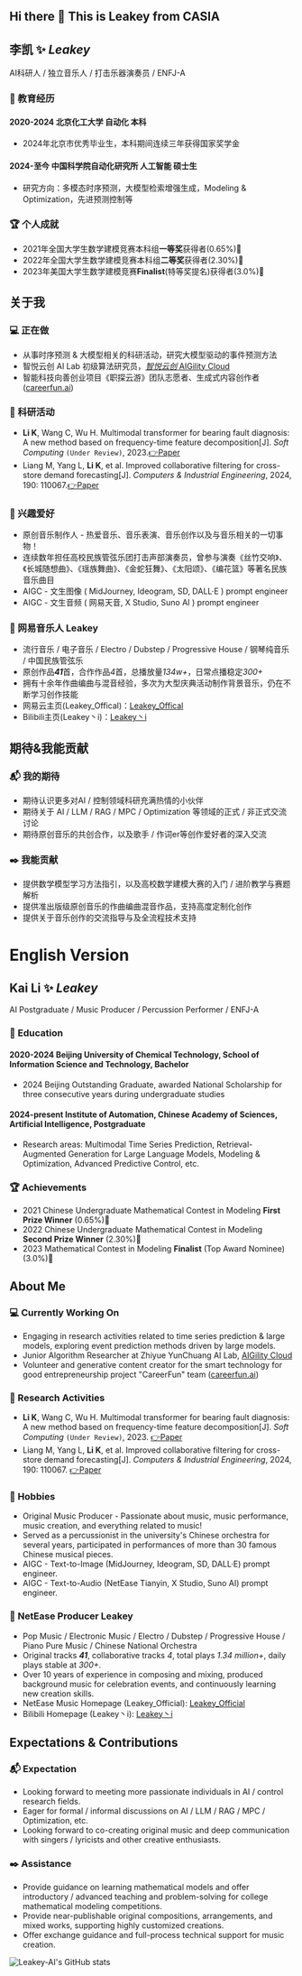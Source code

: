 ## Hi there 👋 This is Leakey from CASIA

<!--
**Leakey-AI/Leakey-AI** is a ✨ _special_ ✨ repository because its `README.md` (this file) appears on your GitHub profile.

Here are some ideas to get you started:

- 🔭 I’m currently working on ...
- 🌱 I’m currently learning ...
- 👯 I’m looking to collaborate on ...
- 🤔 I’m looking for help with ...
- 💬 Ask me about ...
- 📫 How to reach me: ...
- 😄 Pronouns: ...
- ⚡ Fun fact: ...
-->

## 李凯 ✨ $Leakey$
AI科研人 / 独立音乐人 / 打击乐器演奏员 / ENFJ-A
### 🏫 教育经历
#### 2020-2024 北京化工大学 自动化 本科
- 2024年北京市优秀毕业生，本科期间连续三年获得国家奖学金
#### 2024-至今 中国科学院自动化研究所 人工智能 硕士生
- 研究方向：多模态时序预测，大模型检索增强生成，Modeling & Optimization，先进预测控制等
### 🏆 个人成就
- 2021年全国大学生数学建模竞赛本科组**一等奖**获得者(0.65%)🥇
- 2022年全国大学生数学建模竞赛本科组**二等奖**获得者(2.30%)🥈
- 2023年美国大学生数学建模竞赛**Finalist**(特等奖提名)获得者(3.0%)🏅
## 关于我
### 💻 正在做
- 从事时序预测 & 大模型相关的科研活动，研究大模型驱动的事件预测方法
- 智悦云创 AI Lab 初级算法研究员，[_智悦云创_ AIGility Cloud](https://www.aigilitycloud.com/)
- 智能科技向善创业项目《职探云游》团队志愿者、生成式内容创作者([careerfun.ai](careerfun.ai))
### 📝 科研活动
- **Li K**, Wang C, Wu H. Multimodal transformer for bearing fault diagnosis: A new method based on frequency-time feature decomposition[J]. *Soft Computing* `(Under Review)`, 2023.[👉Paper](https://www.researchsquare.com/article/rs-3258385/v1)
- Liang M, Yang L, **Li K**, et al. Improved collaborative filtering for cross-store demand forecasting[J]. *Computers & Industrial Engineering*, 2024, 190: 110067.[👉Paper](https://www.sciencedirect.com/science/article/abs/pii/S0360835224001888)
### 🎹 兴趣爱好
- 原创音乐制作人 - 热爱音乐、音乐表演、音乐创作以及与音乐相关的一切事物！
- 连续数年担任高校民族管弦乐团打击声部演奏员，曾参与演奏《丝竹交响》、《长城随想曲》、《瑶族舞曲》、《金蛇狂舞》、《太阳颂》、《编花篮》等著名民族音乐曲目
- AIGC - 文生图像 ( MidJourney, Ideogram, SD, DALL·E ) prompt engineer
- AIGC - 文生音频 ( 网易天音, X Studio, Suno AI ) prompt engineer
### 🎵 网易音乐人 Leakey
- 流行音乐 / 电子音乐 / Electro / Dubstep / Progressive House / 钢琴纯音乐 / 中国民族管弦乐
- 原创作品***41***首，合作作品*4*首，总播放量*134w+*，日常点播稳定*300+*
- 拥有十余年作曲编曲与混音经验，多次为大型庆典活动制作背景音乐，仍在不断学习创作技能
- 网易云主页(Leakey_Offical)：[Leakey_Offical](https://music.163.com/#/artist?id=1202003)
- Bilibili主页(Leakey丶i)：[Leakey丶i](https://space.bilibili.com/13182539)
## 期待&我能贡献
### 📬 我的期待
- 期待认识更多对AI / 控制领域科研充满热情的小伙伴
- 期待关于 AI / LLM / RAG / MPC / Optimization 等领域的正式 / 非正式交流讨论
- 期待原创音乐的共创合作，以及歌手 / 作词er等创作爱好者的深入交流
### ✒️ 我能贡献
- 提供数学模型学习方法指引，以及高校数学建模大赛的入门 / 进阶教学与赛题解析
- 提供准出版级原创音乐的作曲编曲混音作品，支持高度定制化创作
- 提供关于音乐创作的交流指导与及全流程技术支持

# English Version

## Kai Li ✨ $Leakey$
AI Postgraduate / Music Producer / Percussion Performer / ENFJ-A
### 🏫 Education
#### 2020-2024 Beijing University of Chemical Technology, School of Information Science and Technology, Bachelor
- 2024 Beijing Outstanding Graduate, awarded National Scholarship for three consecutive years during undergraduate studies
#### 2024-present Institute of Automation, Chinese Academy of Sciences, Artificial Intelligence, Postgraduate
- Research areas: Multimodal Time Series Prediction, Retrieval-Augmented Generation for Large Language Models, Modeling & Optimization, Advanced Predictive Control, etc.
### 🏆 Achievements
- 2021 Chinese Undergraduate Mathematical Contest in Modeling **First Prize Winner** (0.65%)🥇
- 2022 Chinese Undergraduate Mathematical Contest in Modeling **Second Prize Winner** (2.30%)🥈
- 2023 Mathematical Contest in Modeling **Finalist** (Top Award Nominee) (3.0%)🏅
## About Me
### 💻 Currently Working On
- Engaging in research activities related to time series prediction & large models, exploring event prediction methods driven by large models.
- Junior Algorithm Researcher at Zhiyue YunChuang AI Lab, [AIGility Cloud](https://www.aigilitycloud.com/)
- Volunteer and generative content creator for the smart technology for good entrepreneurship project "CareerFun" team ([careerfun.ai](careerfun.ai))
### 📝 Research Activities
- **Li K**, Wang C, Wu H. Multimodal transformer for bearing fault diagnosis: A new method based on frequency-time feature decomposition[J]. *Soft Computing* `(Under Review)`, 2023. [👉Paper](https://www.researchsquare.com/article/rs-3258385/v1)
- Liang M, Yang L, **Li K**, et al. Improved collaborative filtering for cross-store demand forecasting[J]. *Computers & Industrial Engineering*, 2024, 190: 110067. [👉Paper](https://www.sciencedirect.com/science/article/abs/pii/S0360835224001888)
### 🎹 Hobbies
- Original Music Producer - Passionate about music, music performance, music creation, and everything related to music!
- Served as a percussionist in the university's Chinese orchestra for several years, participated in performances of more than 30 famous Chinese musical pieces.
- AIGC - Text-to-Image (MidJourney, Ideogram, SD, DALL·E) prompt engineer.
- AIGC - Text-to-Audio (NetEase Tianyin, X Studio, Suno AI) prompt engineer.
### 🎵 NetEase Producer Leakey
- Pop Music / Electronic Music / Electro / Dubstep / Progressive House / Piano Pure Music / Chinese National Orchestra
- Original tracks ***41***, collaborative tracks *4*, total plays *1.34 million+*, daily plays stable at *300+*.
- Over 10 years of experience in composing and mixing, produced background music for celebration events, and continuously learning new creation skills.
- NetEase Music Homepage (Leakey_Official): [Leakey_Official](https://music.163.com/#/artist?id=1202003)
- Bilibili Homepage (Leakey丶i): [Leakey丶i](https://space.bilibili.com/13182539)
## Expectations & Contributions
### 📬 Expectation
- Looking forward to meeting more passionate individuals in AI / control research fields.
- Eager for formal / informal discussions on AI / LLM / RAG / MPC / Optimization, etc.
- Looking forward to co-creating original music and deep communication with singers / lyricists and other creative enthusiasts.
### ✒️ Assistance
- Provide guidance on learning mathematical models and offer introductory / advanced teaching and problem-solving for college mathematical modeling competitions.
- Provide near-publishable original compositions, arrangements, and mixed works, supporting highly customized creations.
- Offer exchange guidance and full-process technical support for music creation.

![Leakey-AI's GitHub stats](https://github-readme-stats.vercel.app/api?username=Leakey-AI&show_icons=true&theme=transparent)
